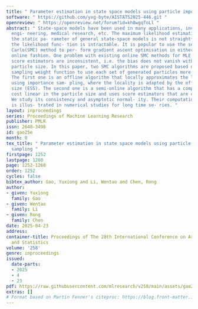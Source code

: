 ```yaml
---
title: " Parameter estimation in state space models using particle importance sampling "
software: " https://github.com/yxg-byte/AISTATS2025-446.git "
openreview: " https://openreview.net/forum?id=kh8wgqToLl "
abstract: " State-space models have been used in many applications, including econometrics,
  engi- neering, medical research, etc. The maximum likelihood estimation (MLE) of
  the static pa- rameter of general state-space models is not straightforward because
  the likelihood func- tion is intractable. It is popular to use the sequential Monte
  Carlo(SMC) method to per- form gradient ascent optimisation in either offline or
  online fashion. One problem with existing online SMC methods for MLE is that the
  score estimators are inconsistent, i.e. the bias does not vanish with increasing
  particle size. In this paper, two SMC algorithms are proposed based on an importance
  sampling weight function to use each set of generated particles more efficiently.
  The first one is an offline algorithm that locally approximates the likelihood function
  using importance sam- pling, where the locality is adapted by the effective sample
  size (ESS). The second one is a semi-online algorithm that has a compu- tational
  cost linear in the particle size and uses score estimators that are consistent.
  We study its consistency and asymptotic normal- ity. Their computational superiority
  is illus- trated in numerical studies for long time se- ries. "
layout: inproceedings
series: Proceedings of Machine Learning Research
publisher: PMLR
issn: 2640-3498
id: gao25e
month: 0
tex_title: " Parameter estimation in state space models using particle importance
  sampling "
firstpage: 1252
lastpage: 1260
page: 1252-1260
order: 1252
cycles: false
bibtex_author: Gao, Yuxiong and Li, Wentao and Chen, Rong
author:
- given: Yuxiong
  family: Gao
- given: Wentao
  family: Li
- given: Rong
  family: Chen
date: 2025-04-23
address:
container-title: Proceedings of The 28th International Conference on Artificial Intelligence
  and Statistics
volume: '258'
genre: inproceedings
issued:
  date-parts:
  - 2025
  - 4
  - 23
pdf: https://raw.githubusercontent.com/mlresearch/v258/main/assets/gao25e/gao25e.pdf
extras: []
# Format based on Martin Fenner's citeproc: https://blog.front-matter.io/posts/citeproc-yaml-for-bibliographies/
---
```

